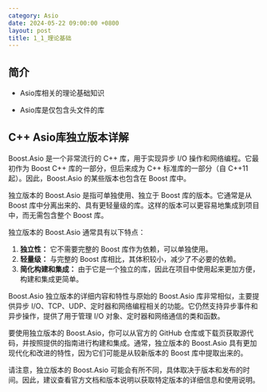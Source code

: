 ```yaml
---
category: Asio
date: 2024-05-22 09:00:00 +0800
layout: post
title: 1_1_理论基础
---
```

## 简介

+ Asio库相关的理论基础知识

+ Asio库是仅包含头文件的库

## C++ Asio库独立版本详解

Boost.Asio 是一个非常流行的 C++ 库，用于实现异步 I/O 操作和网络编程。它最初作为 Boost C++ 库的一部分，但后来成为 C++ 标准库的一部分（自 C++11 起）。因此，Boost.Asio 的某些版本也包含在 Boost 库中。

独立版本的 Boost.Asio 是指可单独使用、独立于 Boost 库的版本。它通常是从 Boost 库中分离出来的、具有更轻量级的库。这样的版本可以更容易地集成到项目中，而无需包含整个 Boost 库。

独立版本的 Boost.Asio 通常具有以下特点：

1. **独立性：** 它不需要完整的 Boost 库作为依赖，可以单独使用。
2. **轻量级：** 与完整的 Boost 库相比，其体积较小，减少了不必要的依赖。
3. **简化构建和集成：** 由于它是一个独立的库，因此在项目中使用起来更加方便，构建和集成更简单。

Boost.Asio 独立版本的详细内容和特性与原始的 Boost.Asio 库非常相似，主要提供异步 I/O、TCP、UDP、定时器和网络编程相关的功能。它仍然支持异步事件和异步操作，提供了用于管理 I/O 对象、定时器和网络通信的类和函数。

要使用独立版本的 Boost.Asio，你可以从官方的 GitHub 仓库或下载页获取源代码，并按照提供的指南进行构建和集成。通常，独立版本的 Boost.Asio 具有更加现代化和改进的特性，因为它们可能是从较新版本的 Boost 库中提取出来的。

请注意，独立版本的 Boost.Asio 可能会有所不同，具体取决于版本和发布的时间。因此，建议查看官方文档和版本说明以获取特定版本的详细信息和使用说明。